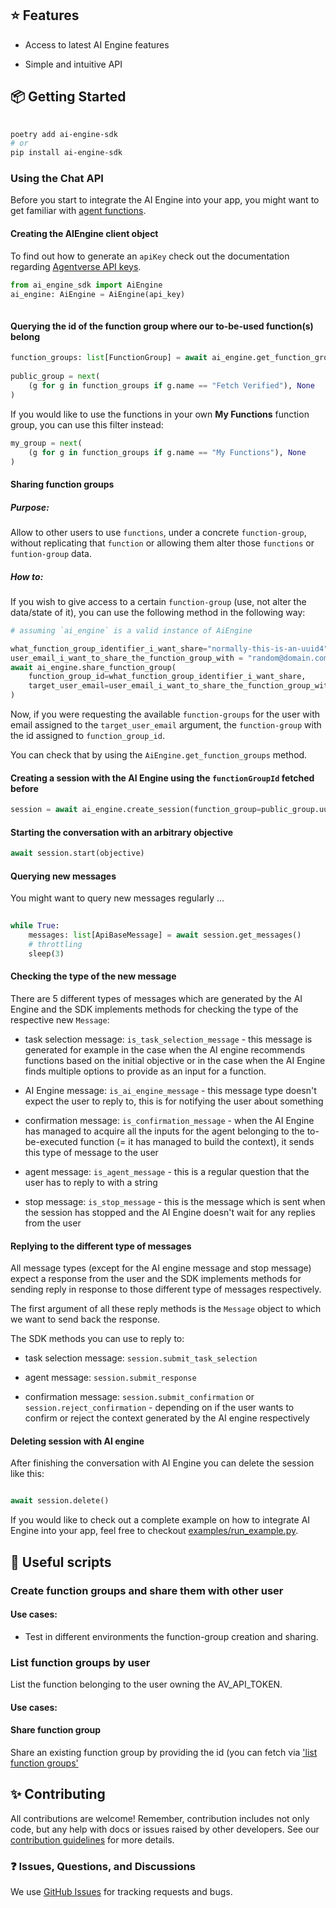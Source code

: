 ## ⭐️ Features  
  
- Access to latest AI Engine features  
  
- Simple and intuitive API  
  
    
  
## 📦 Getting Started  
  
    
```bash  
  
poetry add ai-engine-sdk  
# or 
pip install ai-engine-sdk  
```  
  
    
### Using the Chat API  
  
Before you start to integrate the AI Engine into your app, you might want to get familiar with [agent functions](https://fetch.ai/docs/guides/agents/intermediate/agent-functions).  
  
    
  
#### Creating the AIEngine client object  
  
To find out how to generate an <code>apiKey</code> check out the documentation regarding [Agentverse API keys](https://fetch.ai/docs/guides/apis/agent-function-creation-apis).  
  
```python  
from ai_engine_sdk import AiEngine  
ai_engine: AiEngine = AiEngine(api_key)  
  
```  
  
    
#### Querying the id of the function group where our to-be-used function(s) belong  
  
```python  
function_groups: list[FunctionGroup] = await ai_engine.get_function_groups()  
  
public_group = next(  
    (g for g in function_groups if g.name == "Fetch Verified"), None  
)  
```  
  
If you would like to use the functions in your own **My Functions** function group, you can use this filter instead:  
  
```python  
my_group = next(  
    (g for g in function_groups if g.name == "My Functions"), None  
)  
```  
  

#### Sharing function groups
##### **Purpose**: 
Allow to other users to use `functions`, under a concrete `function-group`, without replicating that `function` or allowing them alter those `functions`  or `funtion-group` data.

##### How to:
If you wish to give access  to a certain `function-group`  (use, not alter the data/state of it), you can use the following method in the following way:

```python
# assuming `ai_engine` is a valid instance of AiEngine

what_function_group_identifier_i_want_share="normally-this-is-an-uuid4"
user_email_i_want_to_share_the_function_group_with = "random@domain.com"
await ai_engine.share_function_group(
	function_group_id=what_function_group_identifier_i_want_share,
	target_user_email=user_email_i_want_to_share_the_function_group_with
)
```

Now, if you were requesting the available `function-groups` for the user with email assigned to the `target_user_email` argument, the `function-group` with the id assigned to `function_group_id`.

You can check that by using the `AiEngine.get_function_groups` method.
#### Creating a session with the AI Engine using the <code>functionGroupId</code> fetched before  
  
```python  
session = await ai_engine.create_session(function_group=public_group.uuid)  
```  
  
    
#### Starting the conversation with an arbitrary objective  
  
```python  
await session.start(objective)
```  
  
    
#### Querying new messages  
  
You might want to query new messages regularly ...  
  
    
  
```python  
  
while True:  
    messages: list[ApiBaseMessage] = await session.get_messages()
    # throttling
    sleep(3)  
```  
  

#### Checking the type of the new message

There are 5 different types of messages which are generated by the AI Engine and the SDK implements methods for checking the type of the respective new <code>Message</code>:

* task selection message: <code>is_task_selection_message</code> - this message is generated for example in the case when the AI engine recommends functions based on the initial objective or in the case when the AI Engine finds multiple options to provide as an input for a function.

* AI Engine message: <code>is_ai_engine_message</code> - this message type doesn't expect the user to reply to, this is for notifying the user about something

* confirmation message: <code>is_confirmation_message</code> - when the AI Engine has managed to acquire all the inputs for the agent belonging to the to-be-executed function (= it has managed to build the context), it sends this type of message to the user

* agent message: <code>is_agent_message</code> - this is a regular question that the user has to reply to with a string

* stop message: <code>is_stop_message</code> - this is the message which is sent when the session has stopped and the AI Engine doesn't wait for any replies from the user

  

#### Replying to the different type of messages

All message types (except for the AI engine message and stop message) expect a response from the user and the SDK implements methods for sending reply in response to those different type of messages respectively.

The first argument of all these reply methods is the <code>Message</code> object to which we want to send back the response.

The SDK methods you can use to reply to:

* task selection message: <code>session.submit_task_selection</code>

* agent message: <code>session.submit_response</code>

* confirmation message: <code>session.submit_confirmation</code> or <code>session.reject_confirmation</code> - depending on if the user wants to confirm or reject the context generated by the AI engine respectively

  

#### Deleting session with AI engine

After finishing the conversation with AI Engine you can delete the session like this:

```python

await session.delete()

```

  
    
If you would like to check out a complete example on how to integrate AI Engine into your app, feel free to checkout [examples/run_example.py](https://github.com/fetchai/ai-engine-sdk-python/blob/master/examples/run_example.py).  
  
   
## 🔨 Useful scripts   
### Create function groups and share them with other user
#### Use cases:  
- Test in different environments the function-group creation and sharing.
### List function groups by user 
List the function belonging to the user owning the AV_API_TOKEN.
#### Use cases:
#### Share function group
Share an existing function group by providing the id (you can fetch via ['list function groups'](#list-function-groups-by-user)
## ✨ Contributing  
  
    
  
All contributions are welcome! Remember, contribution includes not only code, but any help with docs or issues raised by other developers. See our [contribution guidelines](https://github.com/fetchai/ai-engine-sdk-js/blob/main/CONTRIBUTING.md) for more details.  
  
    
  
### ❓ Issues, Questions, and Discussions  
  

We use [GitHub Issues](https://github.com/fetchai/ai-engine-sdk-python/issues) for tracking requests and bugs.

